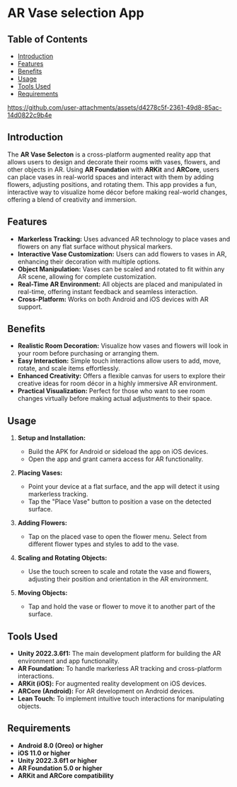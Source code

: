# AR Vase selection App

## Table of Contents
- [Introduction](#introduction)
- [Features](#features)
- [Benefits](#benefits)
- [Usage](#usage)
- [Tools Used](#tools-used)
- [Requirements](#requirements)




https://github.com/user-attachments/assets/d4278c5f-2361-49d8-85ac-14d0822c9b4e




## Introduction
The **AR Vase Selecton** is a cross-platform augmented reality app that allows users to design and decorate their rooms with vases, flowers, and other objects in AR. Using **AR Foundation** with **ARKit** and **ARCore**, users can place vases in real-world spaces and interact with them by adding flowers, adjusting positions, and rotating them. This app provides a fun, interactive way to visualize home décor before making real-world changes, offering a blend of creativity and immersion.

## Features
- **Markerless Tracking:** Uses advanced AR technology to place vases and flowers on any flat surface without physical markers.
- **Interactive Vase Customization:** Users can add flowers to vases in AR, enhancing their decoration with multiple options.
- **Object Manipulation:** Vases can be scaled and rotated to fit within any AR scene, allowing for complete customization.
- **Real-Time AR Environment:** All objects are placed and manipulated in real-time, offering instant feedback and seamless interaction.
- **Cross-Platform:** Works on both Android and iOS devices with AR support.

## Benefits
- **Realistic Room Decoration:** Visualize how vases and flowers will look in your room before purchasing or arranging them.
- **Easy Interaction:** Simple touch interactions allow users to add, move, rotate, and scale items effortlessly.
- **Enhanced Creativity:** Offers a flexible canvas for users to explore their creative ideas for room décor in a highly immersive AR environment.
- **Practical Visualization:** Perfect for those who want to see room changes virtually before making actual adjustments to their space.

## Usage
1. **Setup and Installation:**
   - Build the APK for Android or sideload the app on iOS devices.
   - Open the app and grant camera access for AR functionality.

2. **Placing Vases:**
   - Point your device at a flat surface, and the app will detect it using markerless tracking.
   - Tap the "Place Vase" button to position a vase on the detected surface.

3. **Adding Flowers:**
   - Tap on the placed vase to open the flower menu. Select from different flower types and styles to add to the vase.

4. **Scaling and Rotating Objects:**
   - Use the touch screen to scale and rotate the vase and flowers, adjusting their position and orientation in the AR environment.

5. **Moving Objects:**
   - Tap and hold the vase or flower to move it to another part of the surface.


## Tools Used
- **Unity 2022.3.6f1:** The main development platform for building the AR environment and app functionality.
- **AR Foundation:** To handle markerless AR tracking and cross-platform interactions.
- **ARKit (iOS):** For augmented reality development on iOS devices.
- **ARCore (Android):** For AR development on Android devices.
- **Lean Touch:** To implement intuitive touch interactions for manipulating objects.

## Requirements
- **Android 8.0 (Oreo) or higher**
- **iOS 11.0 or higher**
- **Unity 2022.3.6f1 or higher**
- **AR Foundation 5.0 or higher**
- **ARKit and ARCore compatibility**

